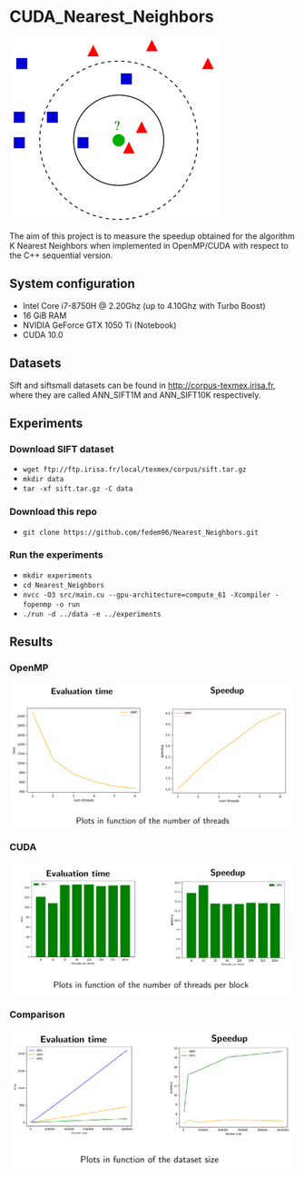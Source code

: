 # CUDA_Nearest_Neighbors
![alt text](img/k-nn.png)

The aim of this project is to measure the speedup obtained for the algorithm K Nearest Neighbors when implemented in OpenMP/CUDA with respect to the C++ sequential version.

## System configuration
+ Intel Core i7-8750H @ 2.20Ghz (up to 4.10Ghz with Turbo Boost)
+ 16 GiB RAM
+ NVIDIA GeForce GTX 1050 Ti (Notebook)
+ CUDA 10.0

## Datasets
Sift and siftsmall datasets can be found in http://corpus-texmex.irisa.fr, where they are called ANN_SIFT1M and ANN_SIFT10K respectively.

## Experiments
### Download SIFT dataset
* `wget ftp://ftp.irisa.fr/local/texmex/corpus/sift.tar.gz`
* `mkdir data`
* `tar -xf sift.tar.gz -C data`

### Download this repo
* `git clone https://github.com/fedem96/Nearest_Neighbors.git`

### Run the experiments
* `mkdir experiments`
* `cd Nearest_Neighbors`
* `nvcc -O3 src/main.cu --gpu-architecture=compute_61 -Xcompiler -fopenmp -o run`
* `./run -d ../data -e ../experiments`


## Results
### OpenMP
![alt text](img/openmp.png)

### CUDA
![alt text](img/cuda.png)

### Comparison
![alt text](img/comparison.png)
